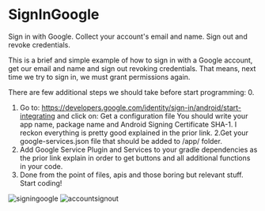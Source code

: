 # SignInGoogle
Sign in with Google. Collect your account's email and name. Sign out and revoke credentials.

This is a brief and simple example of how to sign in with a Google account, get our email and name and sign out revoking credentials.
That means, next time we try to sign in, we must grant permissions again.

There are few additional steps we should take before start programming:
0. 
1. Go to: https://developers.google.com/identity/sign-in/android/start-integrating and click on: Get a configuration file
You should write your app name, package name and Android Signing Certificate SHA-1. I reckon everything is pretty good explained in the prior
link. 
2.Get your google-services.json file that should be added to /app/ folder.
3. Add Google Service Plugin and Services to your gradle dependencies as the prior link explain in order to get buttons and all
additional functions in your code.
4. Done from the point of files, apis and those boring but relevant stuff. Start coding!

![signingoogle](https://cloud.githubusercontent.com/assets/19878151/23831248/daac31d0-071d-11e7-8b0f-92677a5ced64.png)
![accountsignout](https://cloud.githubusercontent.com/assets/19878151/23831247/da933f18-071d-11e7-9567-65bcef71ce7d.png)
